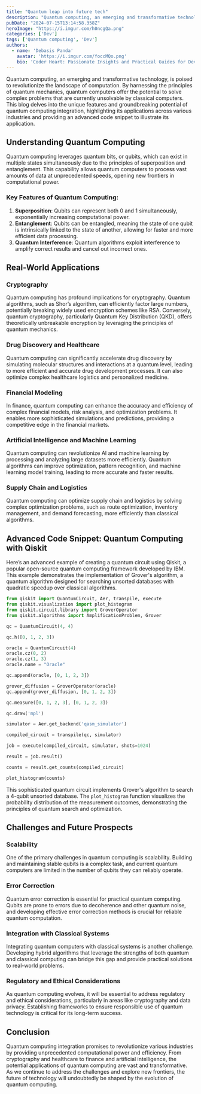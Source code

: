 ```yaml
---
title: "Quantum leap into future tech"
description: "Quantum computing, an emerging and transformative technology, is poised to revolutionize the landscape of computation. By harnessing the principles of quantum mechanics, quantum computers offer the potential to solve complex problems that are currently unsolvable by classical computers."
pubDate: "2024-07-15T13:14:58.358Z"
heroImage: "https://i.imgur.com/h0ncgQa.png"
categories: ['Dev']
tags: ['Quantum computing', 'Dev']
authors:
  - name: 'Debasis Panda'
    avatar: 'https://i.imgur.com/foccMQo.png'
    bio: 'Coder Heart: Passionate Insights and Practical Guides for Developers'
---
```


Quantum computing, an emerging and transformative technology, is poised to revolutionize the landscape of computation. By harnessing the principles of quantum mechanics, quantum computers offer the potential to solve complex problems that are currently unsolvable by classical computers. This blog delves into the unique features and groundbreaking potential of quantum computing integration, highlighting its applications across various industries and providing an advanced code snippet to illustrate its application.

## Understanding Quantum Computing

Quantum computing leverages quantum bits, or qubits, which can exist in multiple states simultaneously due to the principles of superposition and entanglement. This capability allows quantum computers to process vast amounts of data at unprecedented speeds, opening new frontiers in computational power.

### Key Features of Quantum Computing:

1. **Superposition**: Qubits can represent both 0 and 1 simultaneously, exponentially increasing computational power.
2. **Entanglement**: Qubits can be entangled, meaning the state of one qubit is intrinsically linked to the state of another, allowing for faster and more efficient data processing.
3. **Quantum Interference**: Quantum algorithms exploit interference to amplify correct results and cancel out incorrect ones.

## Real-World Applications

### Cryptography

Quantum computing has profound implications for cryptography. Quantum algorithms, such as Shor’s algorithm, can efficiently factor large numbers, potentially breaking widely used encryption schemes like RSA. Conversely, quantum cryptography, particularly Quantum Key Distribution (QKD), offers theoretically unbreakable encryption by leveraging the principles of quantum mechanics.

### Drug Discovery and Healthcare

Quantum computing can significantly accelerate drug discovery by simulating molecular structures and interactions at a quantum level, leading to more efficient and accurate drug development processes. It can also optimize complex healthcare logistics and personalized medicine.

### Financial Modeling

In finance, quantum computing can enhance the accuracy and efficiency of complex financial models, risk analysis, and optimization problems. It enables more sophisticated simulations and predictions, providing a competitive edge in the financial markets.

### Artificial Intelligence and Machine Learning

Quantum computing can revolutionize AI and machine learning by processing and analyzing large datasets more efficiently. Quantum algorithms can improve optimization, pattern recognition, and machine learning model training, leading to more accurate and faster results.

### Supply Chain and Logistics

Quantum computing can optimize supply chain and logistics by solving complex optimization problems, such as route optimization, inventory management, and demand forecasting, more efficiently than classical algorithms.

## Advanced Code Snippet: Quantum Computing with Qiskit

Here’s an advanced example of creating a quantum circuit using Qiskit, a popular open-source quantum computing framework developed by IBM. This example demonstrates the implementation of Grover's algorithm, a quantum algorithm designed for searching unsorted databases with quadratic speedup over classical algorithms.

```python
from qiskit import QuantumCircuit, Aer, transpile, execute
from qiskit.visualization import plot_histogram
from qiskit.circuit.library import GroverOperator
from qiskit.algorithms import AmplificationProblem, Grover

qc = QuantumCircuit(4, 4)

qc.h([0, 1, 2, 3])

oracle = QuantumCircuit(4)
oracle.cz(0, 2)
oracle.cz(1, 3)
oracle.name = "Oracle"

qc.append(oracle, [0, 1, 2, 3])

grover_diffusion = GroverOperator(oracle)
qc.append(grover_diffusion, [0, 1, 2, 3])

qc.measure([0, 1, 2, 3], [0, 1, 2, 3])

qc.draw('mpl')

simulator = Aer.get_backend('qasm_simulator')

compiled_circuit = transpile(qc, simulator)

job = execute(compiled_circuit, simulator, shots=1024)

result = job.result()

counts = result.get_counts(compiled_circuit)

plot_histogram(counts)
```

This sophisticated quantum circuit implements Grover's algorithm to search a 4-qubit unsorted database. The `plot_histogram` function visualizes the probability distribution of the measurement outcomes, demonstrating the principles of quantum search and optimization.

## Challenges and Future Prospects

### Scalability

One of the primary challenges in quantum computing is scalability. Building and maintaining stable qubits is a complex task, and current quantum computers are limited in the number of qubits they can reliably operate.

### Error Correction

Quantum error correction is essential for practical quantum computing. Qubits are prone to errors due to decoherence and other quantum noise, and developing effective error correction methods is crucial for reliable quantum computation.

### Integration with Classical Systems

Integrating quantum computers with classical systems is another challenge. Developing hybrid algorithms that leverage the strengths of both quantum and classical computing can bridge this gap and provide practical solutions to real-world problems.

### Regulatory and Ethical Considerations

As quantum computing evolves, it will be essential to address regulatory and ethical considerations, particularly in areas like cryptography and data privacy. Establishing frameworks to ensure responsible use of quantum technology is critical for its long-term success.

## Conclusion

Quantum computing integration promises to revolutionize various industries by providing unprecedented computational power and efficiency. From cryptography and healthcare to finance and artificial intelligence, the potential applications of quantum computing are vast and transformative. As we continue to address the challenges and explore new frontiers, the future of technology will undoubtedly be shaped by the evolution of quantum computing.